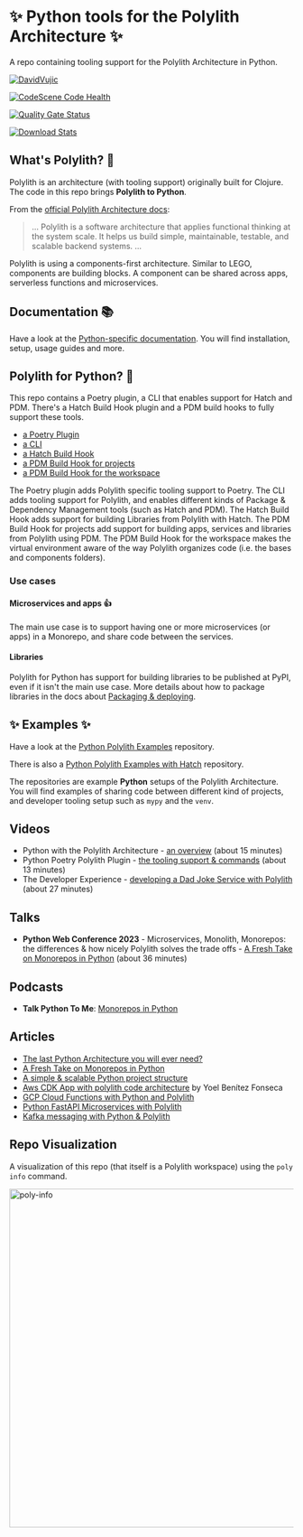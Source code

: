 # :sparkles: Python tools for the Polylith Architecture :sparkles:

A repo containing tooling support for the Polylith Architecture in Python.

[![DavidVujic](https://circleci.com/gh/DavidVujic/python-polylith.svg?style=svg)](https://app.circleci.com/pipelines/github/DavidVujic/python-polylith?branch=main&filter=all)

[![CodeScene Code Health](https://codescene.io/projects/36630/status-badges/code-health)](https://codescene.io/projects/36630)

[![Quality Gate Status](https://sonarcloud.io/api/project_badges/measure?project=DavidVujic_python-polylith&metric=alert_status)](https://sonarcloud.io/summary/new_code?id=DavidVujic_python-polylith)

[![Download Stats](https://img.shields.io/pypi/dm/poetry-polylith-plugin)](https://pypistats.org/packages/poetry-polylith-plugin)

## What's Polylith? :thinking:
Polylith is an architecture (with tooling support) originally built for Clojure. The code in this repo brings __Polylith to Python__.

From the [official Polylith Architecture docs](https://polylith.gitbook.io/polylith/):
>... Polylith is a software architecture that applies functional thinking at the system scale. It helps us build simple, maintainable, testable, and scalable backend systems. ...

Polylith is using a components-first architecture. Similar to LEGO, components are building blocks.
A component can be shared across apps, serverless functions and microservices.

## Documentation :books:
Have a look at the [Python-specific documentation](https://davidvujic.github.io/python-polylith-docs/).
You will find installation, setup, usage guides and more.

## Polylith for Python? :snake:
This repo contains a Poetry plugin, a CLI that enables support for Hatch and PDM.
There's a Hatch Build Hook plugin and a PDM build hooks to fully support these tools.

* [a Poetry Plugin](https://pypi.org/project/poetry-polylith-plugin)
* [a CLI](https://pypi.org/project/polylith-cli)
* [a Hatch Build Hook](https://pypi.org/project/hatch-polylith-bricks/)
* [a PDM Build Hook for projects](https://pypi.org/project/pdm-polylith-bricks/)
* [a PDM Build Hook for the workspace](https://pypi.org/project/pdm-polylith-workspace/)

The Poetry plugin adds Polylith specific tooling support to Poetry.
The CLI adds tooling support for Polylith, and enables different kinds of Package & Dependency Management tools (such as Hatch and PDM).
The Hatch Build Hook adds support for building Libraries from Polylith with Hatch.
The PDM Build Hook for projects add support for building apps, services and libraries from Polylith using PDM.
The PDM Build Hook for the workspace makes the virtual environment aware of the way Polylith organizes code (i.e. the bases and components folders).

### Use cases

#### Microservices and apps :thumbsup:
The main use case is to support having one or more microservices (or apps) in a Monorepo, and share code between the services.

#### Libraries
Polylith for Python has support for building libraries to be published at PyPI, even if it isn't the main use case.
More details about how to package libraries in the docs about [Packaging & deploying](https://davidvujic.github.io/python-polylith-docs/deployment/#packaging-a-library).

## :sparkles: Examples :sparkles:
Have a look at the [Python Polylith Examples](https://github.com/DavidVujic/python-polylith-example) repository.

There is also a [Python Polylith Examples with Hatch](https://github.com/DavidVujic/python-polylith-example-hatch) repository.

The repositories are example __Python__ setups of the Polylith Architecture.
You will find examples of sharing code between different kind of projects, and developer tooling setup such as `mypy` and the `venv`.

## Videos
- Python with the Polylith Architecture - [an overview](https://youtu.be/3w2ffHZb6gc) (about 15 minutes)
- Python Poetry Polylith Plugin - [the tooling support & commands](https://youtu.be/AdKpTP9pjHI) (about 13 minutes)
- The Developer Experience - [developing a Dad Joke Service with Polylith](https://youtu.be/oG4OFEer3Tk) (about 27 minutes)

## Talks
- __Python Web Conference 2023__ - Microservices, Monolith, Monorepos: the differences & how nicely Polylith solves the trade offs - [A Fresh Take on Monorepos in Python](https://youtu.be/HU61vjZPPfQ) (about 36 minutes)

## Podcasts
- __Talk Python To Me__: [Monorepos in Python](https://talkpython.fm/episodes/show/399/monorepos-in-python)

## Articles
- [The last Python Architecture you will ever need?](https://davidvujic.blogspot.com/2022/11/the-last-python-architecture-you-will-ever-need.html)
- [A Fresh Take on Monorepos in Python](https://davidvujic.blogspot.com/2022/02/a-fresh-take-on-monorepos-in-python.html)
- [A simple & scalable Python project structure](https://davidvujic.blogspot.com/2022/08/a-simple-scalable-python-project.html)
- [Aws CDK App with polylith code architecture](https://dev.to/ybenitezf/aws-cdk-app-with-polylith-code-architecture-30e3) by Yoel Benítez Fonseca
- [GCP Cloud Functions with Python and Polylith](https://davidvujic.blogspot.com/2023/07/gcp-cloud-functions-with-python-and-polylith.html)
- [Python FastAPI Microservices with Polylith](https://davidvujic.blogspot.com/2023/07/python-fastapi-microservices-with-polylith.html)
- [Kafka messaging with Python & Polylith](https://davidvujic.blogspot.com/2023/08/kafka-messaging-with-python-and-polylith.html)

## Repo Visualization
A visualization of this repo (that itself is a Polylith workspace) using the `poly info` command.


<img width="600" alt="poly-info" src="https://github.com/DavidVujic/python-polylith/assets/301286/525a1e0b-d06a-4fdf-825e-b330f4176368">

